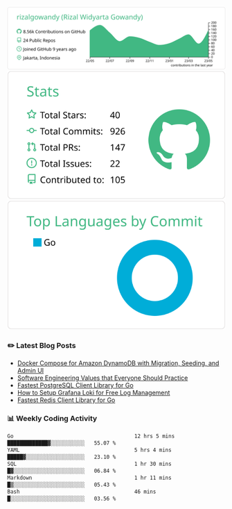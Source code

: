 ![profile-details](profile-summary-card-output/vue/0-profile-details.svg)
![stats](profile-summary-card-output/vue/3-stats.svg)
![most-commit-language](profile-summary-card-output/vue/2-most-commit-language.svg)

### :pencil2: Latest Blog Posts
<!-- BLOG-POST-LIST:START -->
- [Docker Compose for Amazon DynamoDB with Migration, Seeding, and Admin UI](https://medium.com/geekculture/docker-compose-for-amazon-dynamodb-with-migration-seeding-and-admin-ui-db11a348cc6a?source=rss-5763b0f1aba6------2)
- [Software Engineering Values that Everyone Should Practice](https://levelup.gitconnected.com/software-engineering-values-that-everyone-should-practice-c980d00cd103?source=rss-5763b0f1aba6------2)
- [Fastest PostgreSQL Client Library for Go](https://levelup.gitconnected.com/fastest-postgresql-client-library-for-go-579fa97909fb?source=rss-5763b0f1aba6------2)
- [How to Setup Grafana Loki for Free Log Management](https://levelup.gitconnected.com/how-to-setup-grafana-loki-for-free-log-management-ceb60558503c?source=rss-5763b0f1aba6------2)
- [Fastest Redis Client Library for Go](https://levelup.gitconnected.com/fastest-redis-client-library-for-go-7993f618f5ab?source=rss-5763b0f1aba6------2)
<!-- BLOG-POST-LIST:END -->

### 📊 Weekly Coding Activity
<!--START_SECTION:waka-->

```text
Go                                       12 hrs 5 mins   █████████████▓░░░░░░░░░░░   55.07 %
YAML                                     5 hrs 4 mins    █████▓░░░░░░░░░░░░░░░░░░░   23.10 %
SQL                                      1 hr 30 mins    █▓░░░░░░░░░░░░░░░░░░░░░░░   06.84 %
Markdown                                 1 hr 11 mins    █▒░░░░░░░░░░░░░░░░░░░░░░░   05.43 %
Bash                                     46 mins         █░░░░░░░░░░░░░░░░░░░░░░░░   03.56 %
```

<!--END_SECTION:waka-->
